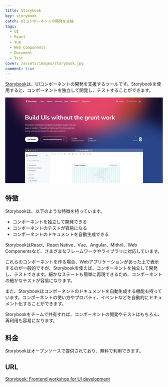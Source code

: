 ```yaml
---
title: Storybook
key: storybook
catch: UIコンポーネントの開発を支援
tags:
  - UI
  - React
  - Vue
  - Web Components
  - Document
  - Test
cover: /assets/images/storybook.jpg
comment: true
---
```


[Storybook](https://storybook.js.org/)は、UIコンポーネントの開発を支援するツールです。Storybookを使用すると、コンポーネントを独立して開発し、テストすることができます。

[![StorybookのWebサイト](/assets/images/storybook.jpg)](https://storybook.js.org/)

<!--more-->

## 特徴

Storybookは、以下のような特徴を持っています。

- コンポーネントを独立して開発できる
- コンポーネントのテストが容易になる
- コンポーネントのドキュメントを自動生成できる

StorybookはReact、React Native、Vue、Angular、Mithril、Web Componentsなど、さまざまなフレームワークやライブラリに対応しています。

これらのコンポーネントを作る場合、Webアプリケーションがあった上で表示するのが一般的ですが、Storybookを使えば、コンポーネントを独立して開発し、テストできます。細かなステートも簡単に再現できるため、コンポーネントの細かなテストが容易になります。

また、Storybookはコンポーネントのドキュメントを自動生成する機能も持っています。コンポーネントの使い方やプロパティ、イベントなどを自動的にドキュメント化することができます。

Storybookをチームで共有すれば、コンポーネントの開発やテストはもちろん、再利用も容易になります。

## 料金

Storybookはオープンソースで提供されており、無料で利用できます。

## URL

[Storybook: Frontend workshop for UI development](https://storybook.js.org/)
